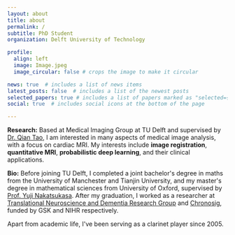 ```yaml
---
layout: about
title: about
permalink: /
subtitle: PhD Student
organization: Delft University of Technology

profile:
  align: left
  image: Image.jpeg
  image_circular: false # crops the image to make it circular

news: true  # includes a list of news items
latest_posts: false  # includes a list of the newest posts
selected_papers: true # includes a list of papers marked as "selected={true}"
social: true  # includes social icons at the bottom of the page

---
```

**Research:** Based at Medical Imaging Group at TU Delft and supervised by [Dr. Qian Tao](https://www.tudelft.nl/staff/q.tao/?cHash=bab151eba5301c7840e42983dfa31164), I am interested in many aspects of medical image analysis, with a focus on cardiac MRI. My interests include **image registration**, **quantitative MRI**, **probabilistic deep learning**, and their clinical applications.

**Bio:** Before joining TU Delft, I completed a joint bachelor's degree in maths from the University of Manchester and Tianjin University, and my master's degree in mathematical sciences from University of Oxford, supervised by [Prof. Yuji Nakatsukasa](https://people.maths.ox.ac.uk/nakatsukasa/). After my graduation, I worked as a researcher at [Translational Neuroscience and Dementia Research Group](https://www.psych.ox.ac.uk/research/dementia-research-group) and [Chronosig](https://www.chronosig.org/), funded by GSK and NIHR respectively.

Apart from academic life, I've been serving as a clarinet player since 2005.
